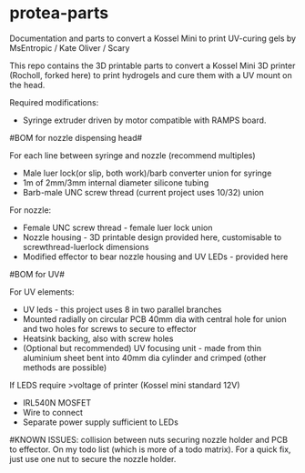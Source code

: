 # protea-parts
Documentation and parts to convert a Kossel Mini to print UV-curing gels
by MsEntropic / Kate Oliver / Scary

This repo contains the 3D printable parts to convert a Kossel Mini 3D printer (Rocholl, forked here) 
to print hydrogels and cure them with a UV mount on the head.

Required modifications:
* Syringe extruder driven by motor compatible with RAMPS board.

#BOM for nozzle dispensing head#

For each line between syringe and nozzle (recommend multiples)
* Male luer lock(or slip, both work)/barb converter union for syringe
* 1m of 2mm/3mm internal diameter silicone tubing
* Barb-male UNC screw thread (current project uses 10/32) union

For nozzle:
* Female UNC screw thread - female luer lock union
* Nozzle housing - 3D printable design provided here, customisable to screwthread-luerlock dimensions
* Modified effector to bear nozzle housing and UV LEDs - provided here

#BOM for UV#

For UV elements:
* UV leds - this project uses 8 in two parallel branches
* Mounted radially on circular PCB 40mm dia with central hole for union and two holes for screws to secure to effector
* Heatsink backing, also with screw holes
* (Optional but recommended) UV focusing unit - made from thin aluminium sheet bent into 40mm dia cylinder and crimped 
(other methods are possible)

If LEDS require >voltage of printer (Kossel mini standard 12V)
* IRL540N MOSFET
* Wire to connect
* Separate power supply sufficient to LEDs

#KNOWN ISSUES: collision between nuts securing nozzle holder and PCB to effector. On my todo list (which is more of a todo matrix).
For a quick fix, just use one nut to secure the nozzle holder.
